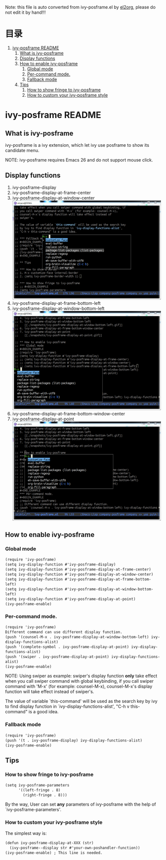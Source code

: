Note: this file is auto converted from ivy-posframe.el by [el2org](https://github.com/tumashu/el2org), please do not edit it by hand!!!


# &#30446;&#24405;

1.  [ivy-posframe README](#orged4b722)
    1.  [What is ivy-posframe](#orgf4b983c)
    2.  [Display functions](#org34c2159)
    3.  [How to enable ivy-posframe](#orgda86c52)
        1.  [Global mode](#org4f1a9ad)
        2.  [Per-command mode.](#org9a33c1f)
        3.  [Fallback mode](#org9aa3677)
    4.  [Tips](#orgb46c3e5)
        1.  [How to show fringe to ivy-posframe](#orgce86797)
        2.  [How to custom your ivy-posframe style](#org7e42dcb)


<a id="orged4b722"></a>

# ivy-posframe README


<a id="orgf4b983c"></a>

## What is ivy-posframe

ivy-posframe is a ivy extension, which let ivy use posframe to show
its candidate menu.

NOTE: ivy-posframe requires Emacs 26 and do not support mouse
click.


<a id="org34c2159"></a>

## Display functions

1.  ivy-posframe-display
2.  ivy-posframe-display-at-frame-center
3.  ivy-posframe-display-at-window-center
    ![img](./snapshots/ivy-posframe-display-at-window-center.png)
4.  ivy-posframe-display-at-frame-bottom-left
5.  ivy-posframe-display-at-window-bottom-left
    ![img](./snapshots/ivy-posframe-display-at-window-bottom-left.png)
6.  ivy-posframe-display-at-frame-bottom-window-center
7.  ivy-posframe-display-at-point
    ![img](./snapshots/ivy-posframe-display-at-point.png)


<a id="orgda86c52"></a>

## How to enable ivy-posframe


<a id="org4f1a9ad"></a>

### Global mode

    (require 'ivy-posframe)
    (setq ivy-display-function #'ivy-posframe-display)
    (setq ivy-display-function #'ivy-posframe-display-at-frame-center)
    (setq ivy-display-function #'ivy-posframe-display-at-window-center)
    (setq ivy-display-function #'ivy-posframe-display-at-frame-bottom-left)
    (setq ivy-display-function #'ivy-posframe-display-at-window-bottom-left)
    (setq ivy-display-function #'ivy-posframe-display-at-point)
    (ivy-posframe-enable)


<a id="org9a33c1f"></a>

### Per-command mode.

    (require 'ivy-posframe)
    Different command can use different display function.
    (push '(counsel-M-x . ivy-posframe-display-at-window-bottom-left) ivy-display-functions-alist)
    (push '(complete-symbol . ivy-posframe-display-at-point) ivy-display-functions-alist)
    (push '(swiper . ivy-posframe-display-at-point) ivy-display-functions-alist)
    (ivy-posframe-enable)

NOTE: Using swiper as example: swiper's display function **only**
take effect when you call swiper command with global keybinding, if
you call swiper command with 'M-x' (for example: counsel-M-x),
counsel-M-x's display function will take effect instead of
swiper's.

The value of variable \`this-command' will be used as the search key
by ivy to find display function in \`ivy-display-functions-alist',
"C-h v this-command" is a good idea.


<a id="org9aa3677"></a>

### Fallback mode

    (require 'ivy-posframe)
    (push '(t . ivy-posframe-display) ivy-display-functions-alist)
    (ivy-posframe-enable)


<a id="orgb46c3e5"></a>

## Tips


<a id="orgce86797"></a>

### How to show fringe to ivy-posframe

    (setq ivy-posframe-parameters
          '((left-fringe . 8)
            (right-fringe . 8)))

By the way, User can set **any** parameters of ivy-posframe with
the help of \`ivy-posframe-parameters'.


<a id="org7e42dcb"></a>

### How to custom your ivy-posframe style

The simplest way is:

    (defun ivy-posframe-display-at-XXX (str)
      (ivy-posframe--display str #'your-own-poshandler-function))
    (ivy-posframe-enable) ; This line is needed.

